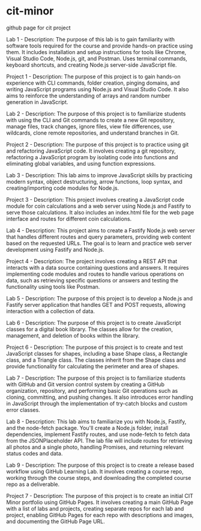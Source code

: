 # cit-minor
github page for cit project


Lab 1 - 
Description: The purpose of this lab is to gain familiarity with software tools required for the course and provide hands-on practice using them. It includes installation and setup instructions for tools like Chrome, Visual Studio Code, Node.js, git, and Postman. Uses terminal commands, keyboard shortcuts, and creating Node.js server-side JavaScript file.

Project 1 - 
Description: The purpose of this project is to gain hands-on experience with CLI commands, folder creation, pinging domains, and writing JavaScript programs using Node.js and Visual Studio Code. It also aims to reinforce the understanding of arrays and random number generation in JavaScript.

Lab 2 -
Description: The purpose of this project is to familiarize students with using the CLI and Git commands to create a new Git repository, manage files, track changes, ignore files, view file differences, use wildcards, clone remote repositories, and understand branches in Git.

Project 2 - 
Description: The purpose of this project is to practice using git and refactoring JavaScript code. It involves creating a git repository, refactoring a JavaScript program by isolating code into functions and eliminating global variables, and using function expressions.

Lab 3 - 
Description: This lab aims to improve JavaScript skills by practicing modern syntax, object destructuring, arrow functions, loop syntax, and creating/importing code modules for Node.js.

Project 3 -
Description: This project involves creating a JavaScript code module for coin calculations and a web server using Node.js and Fastify to serve those calculations. It also includes an index.html file for the web page interface and routes for different coin calculations.

Lab 4 - 
Description: This project aims to create a Fastify Node.js web server that handles different routes and query parameters, providing web content based on the requested URLs. The goal is to learn and practice web server development using Fastify and Node.js.

Project 4 -
Description: The project involves creating a REST API that interacts with a data source containing questions and answers. It requires implementing code modules and routes to handle various operations on data, such as retrieving specific questions or answers and testing the functionality using tools like Postman.

Lab 5 -
Description: The purpose of this project is to develop a Node.js and Fastify server application that handles GET and POST requests, allowing interaction with a collection of data.

Lab 6 -
Description: The purpose of this project is to create JavaScript classes for a digital book library. The classes allow for the creation, management, and deletion of books within the library.

Project 6 - 
Description: The purpose of this project is to create and test JavaScript classes for shapes, including a base Shape class, a Rectangle class, and a Triangle class. The classes inherit from the Shape class and provide functionality for calculating the perimeter and area of shapes.

Lab 7 -
Description: The purpose of this project is to familiarize students with GitHub and Git version control system by creating a GitHub organization, repository, and performing basic Git operations such as cloning, committing, and pushing changes. It also introduces error handling in JavaScript through the implementation of try-catch blocks and custom error classes.

Lab 8 -
Description: This lab aims to familiarize you with Node.js, Fastify, and the node-fetch package. You'll create a Node.js folder, install dependencies, implement Fastify routes, and use node-fetch to fetch data from the JSONPlaceholder API. The lab file will include routes for retrieving all photos and a single photo, handling Promises, and returning relevant status codes and data.

Lab 9 -
Description: The purpose of this project is to create a release based workflow using GitHub Learning Lab. It involves creating a course repo, working through the course steps, and downloading the completed course repo as a deliverable.

Project 7 -
Description: The purpose of this project is to create an initial CIT Minor portfolio using GitHub Pages. It involves creating a main GitHub Page with a list of labs and projects, creating separate repos for each lab and project, enabling GitHub Pages for each repo with descriptions and images, and documenting the GitHub Page URL.
